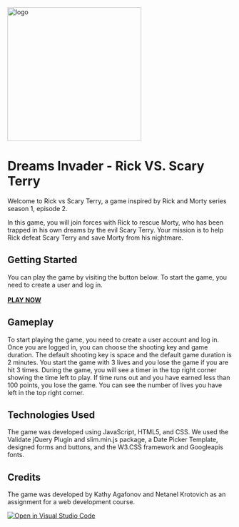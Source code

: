<img src="https://user-images.githubusercontent.com/85673795/235356923-acf4ceb9-6700-428f-bc20-5e10dcce5067.png" alt="logo" width="300">

# Dreams Invader - Rick VS. Scary Terry
Welcome to Rick vs Scary Terry, a game inspired by Rick and Morty series season 1, episode 2.

In this game, you will join forces with Rick to rescue Morty, who has been trapped in his own dreams by the evil Scary Terry. Your mission is to help Rick defeat Scary Terry and save Morty from his nightmare.

## Getting Started

You can play the game by visiting the button below. To start the game, you need to create a user and log in.<br><br>
<a href="https://web-development-environments-2023.github.io/assignment2-206332348_311272413/#" class="button pill"><b>PLAY NOW</b></a>

## Gameplay

To start playing the game, you need to create a user account and log in. Once you are logged in, you can choose the shooting key and game duration. 
The default shooting key is space and the default game duration is 2 minutes. You start the game with 3 lives and you lose the game if you are hit 3 times.
During the game, you will see a timer in the top right corner showing the time left to play.
If time runs out and you have earned less than 100 points, you lose the game. You can see the number of lives you have left in the top right corner.

## Technologies Used

The game was developed using JavaScript, HTML5, and CSS. We used the Validate jQuery Plugin and slim.min.js package, a Date Picker Template, designed forms and buttons, and the W3.CSS framework and Googleapis fonts.

## Credits

The game was developed by Kathy Agafonov and Netanel Krotovich as an assignment for a web development course.

[![Open in Visual Studio Code](https://classroom.github.com/assets/open-in-vscode-718a45dd9cf7e7f842a935f5ebbe5719a5e09af4491e668f4dbf3b35d5cca122.svg)](https://classroom.github.com/online_ide?assignment_repo_id=10927429&assignment_repo_type=AssignmentRepo)



